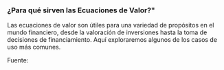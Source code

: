 ### ¿Para qué sirven las Ecuaciones de Valor?"

Las ecuaciones de valor son útiles para una variedad de propósitos en el mundo financiero, desde la valoración de inversiones hasta la toma de decisiones de financiamiento. Aquí exploraremos algunos de los casos de uso más comunes.


Fuente: 